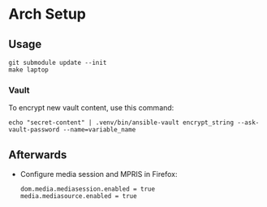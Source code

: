 Arch Setup
==========

## Usage

```
git submodule update --init
make laptop
```

### Vault

To encrypt new vault content, use this command:

```
echo "secret-content" | .venv/bin/ansible-vault encrypt_string --ask-vault-password --name=variable_name
```

## Afterwards

* Configure media session and MPRIS in Firefox:

    ```
    dom.media.mediasession.enabled = true
    media.mediasource.enabled = true
    ```
